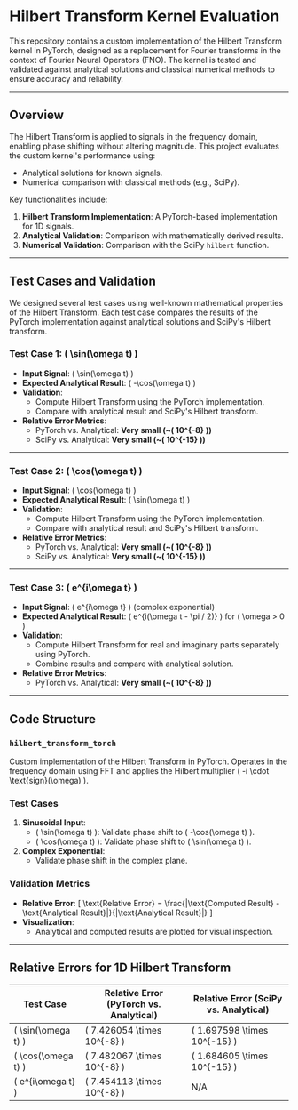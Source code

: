 # Hilbert Transform Kernel Evaluation

This repository contains a custom implementation of the Hilbert Transform kernel in PyTorch, designed as a replacement for Fourier transforms in the context of Fourier Neural Operators (FNO). The kernel is tested and validated against analytical solutions and classical numerical methods to ensure accuracy and reliability.

---

## Overview

The Hilbert Transform is applied to signals in the frequency domain, enabling phase shifting without altering magnitude. This project evaluates the custom kernel's performance using:
- Analytical solutions for known signals.
- Numerical comparison with classical methods (e.g., SciPy).

Key functionalities include:
1. **Hilbert Transform Implementation**: A PyTorch-based implementation for 1D signals.
2. **Analytical Validation**: Comparison with mathematically derived results.
3. **Numerical Validation**: Comparison with the SciPy `hilbert` function.

---

## Test Cases and Validation

We designed several test cases using well-known mathematical properties of the Hilbert Transform. Each test case compares the results of the PyTorch implementation against analytical solutions and SciPy's Hilbert transform.

### **Test Case 1: \( \sin(\omega t) \)**

- **Input Signal**: \( \sin(\omega t) \)
- **Expected Analytical Result**: \( -\cos(\omega t) \)
- **Validation**:
  - Compute Hilbert Transform using the PyTorch implementation.
  - Compare with analytical result and SciPy's Hilbert transform.
- **Relative Error Metrics**:
  - PyTorch vs. Analytical: **Very small (~\( 10^{-8} \))**
  - SciPy vs. Analytical: **Very small (~\( 10^{-15} \))**

---

### **Test Case 2: \( \cos(\omega t) \)**

- **Input Signal**: \( \cos(\omega t) \)
- **Expected Analytical Result**: \( \sin(\omega t) \)
- **Validation**:
  - Compute Hilbert Transform using the PyTorch implementation.
  - Compare with analytical result and SciPy's Hilbert transform.
- **Relative Error Metrics**:
  - PyTorch vs. Analytical: **Very small (~\( 10^{-8} \))**
  - SciPy vs. Analytical: **Very small (~\( 10^{-15} \))**

---

### **Test Case 3: \( e^{i\omega t} \)**

- **Input Signal**: \( e^{i\omega t} \) (complex exponential)
- **Expected Analytical Result**: \( e^{i(\omega t - \pi / 2)} \) for \( \omega > 0 \)
- **Validation**:
  - Compute Hilbert Transform for real and imaginary parts separately using PyTorch.
  - Combine results and compare with analytical solution.
- **Relative Error Metrics**:
  - PyTorch vs. Analytical: **Very small (~\( 10^{-8} \))**

---

## Code Structure

### **`hilbert_transform_torch`**
Custom implementation of the Hilbert Transform in PyTorch. Operates in the frequency domain using FFT and applies the Hilbert multiplier \( -i \cdot \text{sign}(\omega) \).

### **Test Cases**
1. **Sinusoidal Input**:
   - \( \sin(\omega t) \): Validate phase shift to \( -\cos(\omega t) \).
   - \( \cos(\omega t) \): Validate phase shift to \( \sin(\omega t) \).
2. **Complex Exponential**:
   - Validate phase shift in the complex plane.

### **Validation Metrics**
- **Relative Error**: 
  \[
  \text{Relative Error} = \frac{\|\text{Computed Result} - \text{Analytical Result}\|}{\|\text{Analytical Result}\|}
  \]
- **Visualization**:
  - Analytical and computed results are plotted for visual inspection.

---

## Relative Errors for 1D Hilbert Transform

| Test Case            | Relative Error (PyTorch vs. Analytical) | Relative Error (SciPy vs. Analytical) |
|-----------------------|-----------------------------------------|---------------------------------------|
| \( \sin(\omega t) \)  | \( 7.426054 \times 10^{-8} \)           | \( 1.697598 \times 10^{-15} \)       |
| \( \cos(\omega t) \)  | \( 7.482067 \times 10^{-8} \)           | \( 1.684605 \times 10^{-15} \)       |
| \( e^{i\omega t} \)   | \( 7.454113 \times 10^{-8} \)           | N/A                                   |
